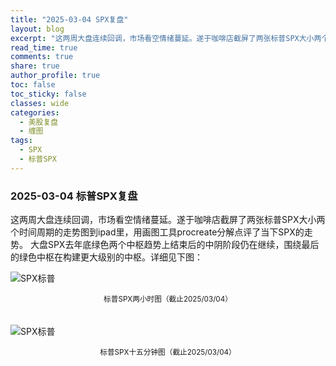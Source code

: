 ```yaml
---
title: "2025-03-04 SPX复盘"
layout: blog
excerpt: "这两周大盘连续回调，市场看空情绪蔓延。遂于咖啡店截屏了两张标普SPX大小两个时间周期的走势图到ipad里，用画图工具procreate分解点评了当下SPX的走势。"
read_time: true
comments: true
share: true
author_profile: true
toc: false
toc_sticky: false
classes: wide
categories:
  - 美股复盘
  - 缠图
tags:
  - SPX
  - 标普SPX
---
```


### 2025-03-04 标普SPX复盘
这两周大盘连续回调，市场看空情绪蔓延。遂于咖啡店截屏了两张标普SPX大小两个时间周期的走势图到ipad里，用画图工具procreate分解点评了当下SPX的走势。
大盘SPX去年底绿色两个中枢趋势上结束后的中阴阶段仍在继续，围绕最后的绿色中枢在构建更大级别的中枢。详细见下图：

![SPX标普](https://image.olim.cc/2025/SPX-20250304-2h-c.jpg)
<small><center>标普SPX两小时图（截止2025/03/04）</center></small>　

![SPX标普](https://image.olim.cc/2025/SPX-20250304-m15-cs.jpg)
<small><center>标普SPX十五分钟图（截止2025/03/04）</center></small>　


